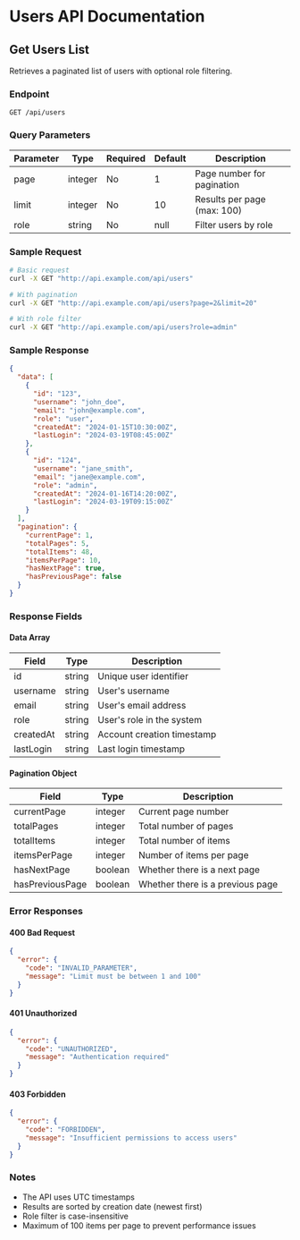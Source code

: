 # Users API Documentation

## Get Users List
Retrieves a paginated list of users with optional role filtering.

### Endpoint
```
GET /api/users
```

### Query Parameters

| Parameter | Type    | Required | Default | Description                    |
|-----------|---------|----------|---------|--------------------------------|
| page      | integer | No       | 1       | Page number for pagination     |
| limit     | integer | No       | 10      | Results per page (max: 100)    |
| role      | string  | No       | null    | Filter users by role           |

### Sample Request
```bash
# Basic request
curl -X GET "http://api.example.com/api/users"

# With pagination
curl -X GET "http://api.example.com/api/users?page=2&limit=20"

# With role filter
curl -X GET "http://api.example.com/api/users?role=admin"
```

### Sample Response
```json
{
  "data": [
    {
      "id": "123",
      "username": "john_doe",
      "email": "john@example.com",
      "role": "user",
      "createdAt": "2024-01-15T10:30:00Z",
      "lastLogin": "2024-03-19T08:45:00Z"
    },
    {
      "id": "124",
      "username": "jane_smith",
      "email": "jane@example.com",
      "role": "admin",
      "createdAt": "2024-01-16T14:20:00Z",
      "lastLogin": "2024-03-19T09:15:00Z"
    }
  ],
  "pagination": {
    "currentPage": 1,
    "totalPages": 5,
    "totalItems": 48,
    "itemsPerPage": 10,
    "hasNextPage": true,
    "hasPreviousPage": false
  }
}
```

### Response Fields

#### Data Array
| Field      | Type   | Description                    |
|------------|--------|--------------------------------|
| id         | string | Unique user identifier         |
| username   | string | User's username               |
| email      | string | User's email address          |
| role       | string | User's role in the system     |
| createdAt  | string | Account creation timestamp     |
| lastLogin  | string | Last login timestamp          |

#### Pagination Object
| Field           | Type    | Description                          |
|-----------------|---------|--------------------------------------|
| currentPage     | integer | Current page number                  |
| totalPages      | integer | Total number of pages                |
| totalItems      | integer | Total number of items                |
| itemsPerPage    | integer | Number of items per page             |
| hasNextPage     | boolean | Whether there is a next page         |
| hasPreviousPage | boolean | Whether there is a previous page     |

### Error Responses

#### 400 Bad Request
```json
{
  "error": {
    "code": "INVALID_PARAMETER",
    "message": "Limit must be between 1 and 100"
  }
}
```

#### 401 Unauthorized
```json
{
  "error": {
    "code": "UNAUTHORIZED",
    "message": "Authentication required"
  }
}
```

#### 403 Forbidden
```json
{
  "error": {
    "code": "FORBIDDEN",
    "message": "Insufficient permissions to access users"
  }
}
```

### Notes
- The API uses UTC timestamps
- Results are sorted by creation date (newest first)
- Role filter is case-insensitive
- Maximum of 100 items per page to prevent performance issues
